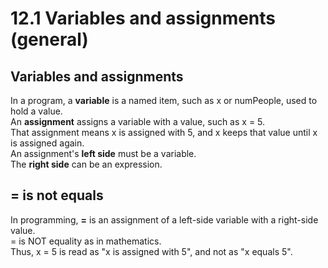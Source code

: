 # 12.1 Variables and assignments (general)

## Variables and assignments
In a program, a **variable** is a named item, such as x or numPeople, used to hold a value.   
An **assignment** assigns a variable with a value, such as x = 5.   
That assignment means x is assigned with 5, and x keeps that value until x is assigned again.   
An assignment's **left side** must be a variable.   
The **right side** can be an expression.

## = is not equals
In programming, **=** is an assignment of a left-side variable with a right-side value.   
= is NOT equality as in mathematics.   
Thus, x = 5 is read as "x is assigned with 5", and not as "x equals 5".

